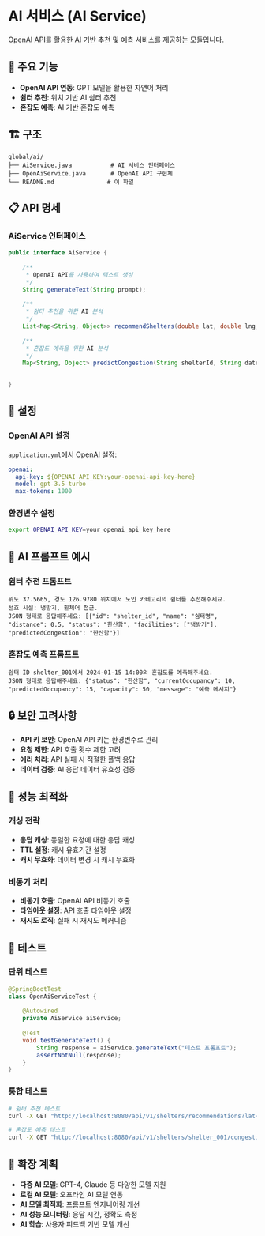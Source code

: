 # AI 서비스 (AI Service)

OpenAI API를 활용한 AI 기반 추천 및 예측 서비스를 제공하는 모듈입니다.

## 🎯 주요 기능

- **OpenAI API 연동**: GPT 모델을 활용한 자연어 처리
- **쉼터 추천**: 위치 기반 AI 쉼터 추천
- **혼잡도 예측**: AI 기반 혼잡도 예측

## 🏗️ 구조

```
global/ai/
├── AiService.java           # AI 서비스 인터페이스
├── OpenAiService.java       # OpenAI API 구현체
└── README.md               # 이 파일
```

## 📋 API 명세

### AiService 인터페이스

```java
public interface AiService {
    
    /**
     * OpenAI API를 사용하여 텍스트 생성
     */
    String generateText(String prompt);
    
    /**
     * 쉼터 추천을 위한 AI 분석
     */
    List<Map<String, Object>> recommendShelters(double lat, double lng, List<String> preferences, String category);
    
    /**
     * 혼잡도 예측을 위한 AI 분석
     */
    Map<String, Object> predictCongestion(String shelterId, String date, String time);
    

}
```

## 🔧 설정

### OpenAI API 설정

`application.yml`에서 OpenAI 설정:

```yaml
openai:
  api-key: ${OPENAI_API_KEY:your-openai-api-key-here}
  model: gpt-3.5-turbo
  max-tokens: 1000
```

### 환경변수 설정

```bash
export OPENAI_API_KEY=your_openai_api_key_here
```

## 🤖 AI 프롬프트 예시

### 쉼터 추천 프롬프트

```
위도 37.5665, 경도 126.9780 위치에서 노인 카테고리의 쉼터를 추천해주세요. 
선호 시설: 냉방기, 휠체어 접근. 
JSON 형태로 응답해주세요: [{"id": "shelter_id", "name": "쉼터명", "distance": 0.5, "status": "한산함", "facilities": ["냉방기"], "predictedCongestion": "한산함"}]
```

### 혼잡도 예측 프롬프트

```
쉼터 ID shelter_001에서 2024-01-15 14:00의 혼잡도를 예측해주세요. 
JSON 형태로 응답해주세요: {"status": "한산함", "currentOccupancy": 10, "predictedOccupancy": 15, "capacity": 50, "message": "예측 메시지"}
```



## 🔒 보안 고려사항

- **API 키 보안**: OpenAI API 키는 환경변수로 관리
- **요청 제한**: API 호출 횟수 제한 고려
- **에러 처리**: API 실패 시 적절한 폴백 응답
- **데이터 검증**: AI 응답 데이터 유효성 검증

## 🚀 성능 최적화

### 캐싱 전략

- **응답 캐싱**: 동일한 요청에 대한 응답 캐싱
- **TTL 설정**: 캐시 유효기간 설정
- **캐시 무효화**: 데이터 변경 시 캐시 무효화

### 비동기 처리

- **비동기 호출**: OpenAI API 비동기 호출
- **타임아웃 설정**: API 호출 타임아웃 설정
- **재시도 로직**: 실패 시 재시도 메커니즘

## 🧪 테스트

### 단위 테스트

```java
@SpringBootTest
class OpenAiServiceTest {
    
    @Autowired
    private AiService aiService;
    
    @Test
    void testGenerateText() {
        String response = aiService.generateText("테스트 프롬프트");
        assertNotNull(response);
    }
}
```

### 통합 테스트

```bash
# 쉼터 추천 테스트
curl -X GET "http://localhost:8080/api/v1/shelters/recommendations?lat=37.5665&lng=126.9780&category=노인"

# 혼잡도 예측 테스트
curl -X GET "http://localhost:8080/api/v1/shelters/shelter_001/congestion?date=2024-01-15&time=14:00"


```

## 🔄 확장 계획

- **다중 AI 모델**: GPT-4, Claude 등 다양한 모델 지원
- **로컬 AI 모델**: 오프라인 AI 모델 연동
- **AI 모델 최적화**: 프롬프트 엔지니어링 개선
- **AI 성능 모니터링**: 응답 시간, 정확도 측정
- **AI 학습**: 사용자 피드백 기반 모델 개선 